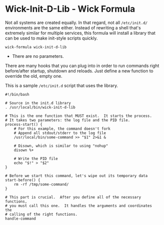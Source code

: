 Wick-Init-D-Lib - Wick Formula
==============================

Not all systems are created equally.  In that regard, not all `/etc/init.d/` environments are the same either.  Instead of rewriting a shell that's extremely similar for multiple services, this formula will install a library that can be used to make init-style scripts quickly.

    wick-formula wick-init-d-lib

* There are no parameters.

There are many hooks that you can plug into in order to run commands right before/after startup, shutdown and reloads.  Just define a new function to override the old, empty one.

This is a sample `/etc/init.d` script that uses the library.

    #!/bin/bash

    # Source in the init.d library
    . /usr/local/bin/wick-init-d-lib

    # This is the one function that MUST exist.  It starts the process.
    # It takes two parameters: the log file and the PID file.
    process-start() {
        # For this example, the command doesn't fork
        # Append all stdout/stderr to the log file
        /usr/local/bin/some-command >> "$1" 2>&1 &

        # Disown, which is similar to using "nohup"
        disown %+

        # Write the PID file
        echo "$!" > "$2"
    }

    # Before we start this command, let's wipe out its temporary data
    start-before() {
        rm -rf /tmp/some-command/
    }

    # This part is crucial.  After you define all of the necessary functions,
    # you must call this one.  It handles the arguments and coordinates the
    # calling of the right functions.
    handle-command
